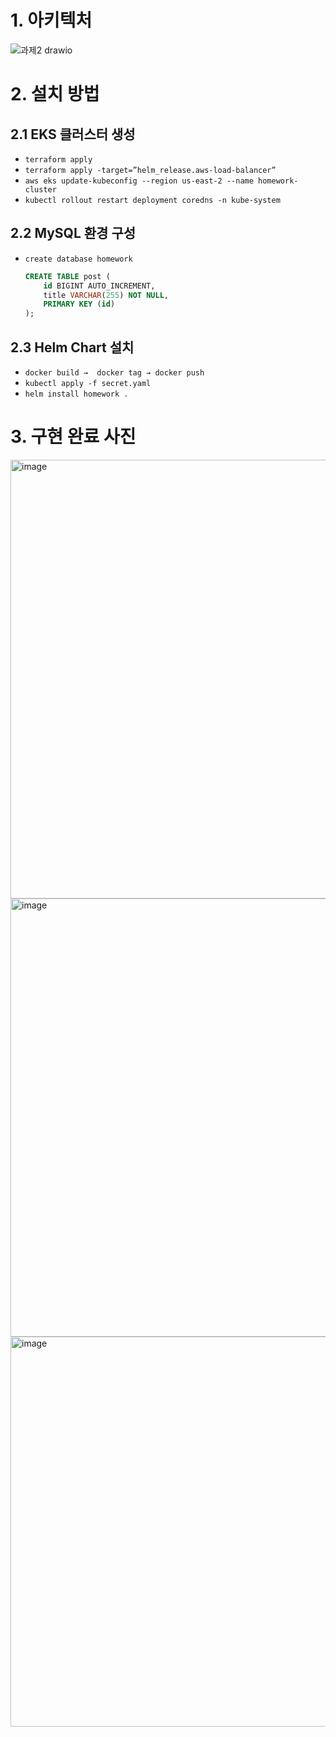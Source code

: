 
# 1. 아키텍처

![과제2 drawio](https://github.com/user-attachments/assets/f3564204-4ac6-404a-933a-6f3e683f82f5)


# 2. 설치 방법

## 2.1 EKS 클러스터 생성
- `terraform apply`
- `terraform apply -target=”helm_release.aws-load-balancer”`
- `aws eks update-kubeconfig --region us-east-2 --name homework-cluster`
- `kubectl rollout restart deployment coredns -n kube-system`

## 2.2 MySQL 환경 구성

- `create database homework`

    ```sql
    CREATE TABLE post (
        id BIGINT AUTO_INCREMENT,
        title VARCHAR(255) NOT NULL,
        PRIMARY KEY (id)
    );
    ```
  

## 2.3 Helm Chart 설치

- `docker build →  docker tag → docker push`
- `kubectl apply -f secret.yaml`
- `helm install homework .`

# 3. 구현 완료 사진

<img width="702" alt="image" src="https://github.com/user-attachments/assets/cf45104e-be8a-40e1-99a8-343e342b087b" />

<img width="701" alt="image" src="https://github.com/user-attachments/assets/f1f0838c-f956-485f-ba59-161ed3c7a41e" />

<img width="624" alt="image" src="https://github.com/user-attachments/assets/b9d44c7d-0180-45b1-aa33-14c759133f9f" />
